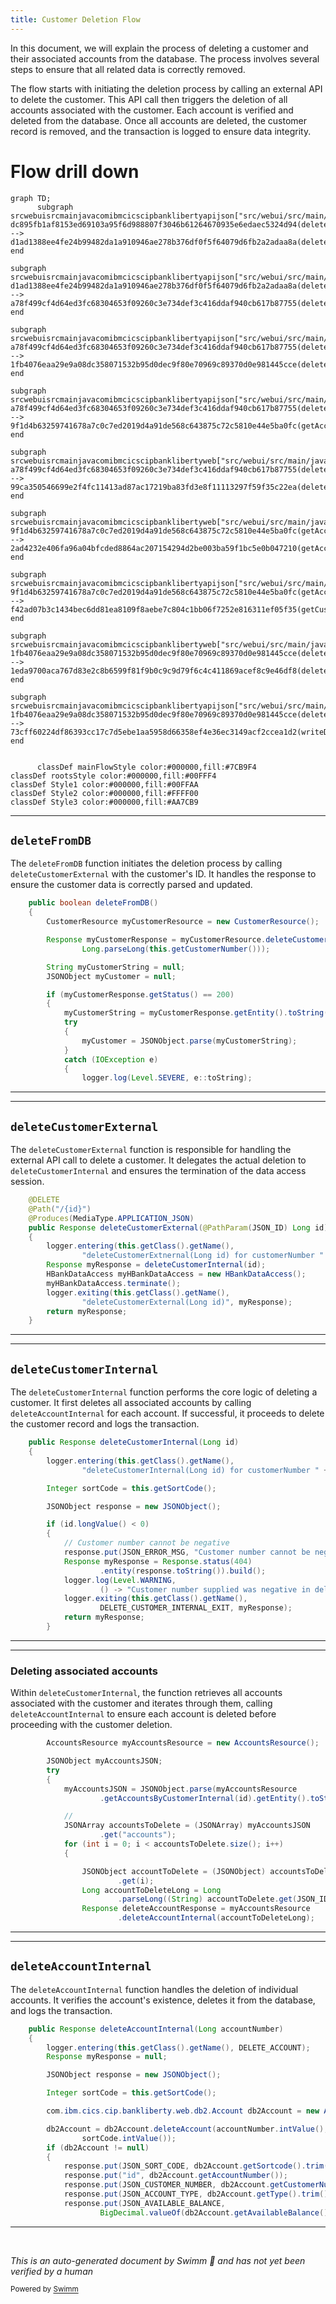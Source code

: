 ```yaml
---
title: Customer Deletion Flow
---
```

In this document, we will explain the process of deleting a customer and their associated accounts from the database. The process involves several steps to ensure that all related data is correctly removed.

The flow starts with initiating the deletion process by calling an external API to delete the customer. This API call then triggers the deletion of all accounts associated with the customer. Each account is verified and deleted from the database. Once all accounts are deleted, the customer record is removed, and the transaction is logged to ensure data integrity.

# Flow drill down

```mermaid
graph TD;
      subgraph srcwebuisrcmainjavacomibmcicscipbanklibertyapijson["src/webui/src/main/java/com/ibm/cics/cip/bankliberty/api/json"]
dc895fb1af8153ed69103a95f6d988807f3046b61264670935e6edaec5324d94(deleteFromDB):::mainFlowStyle --> d1ad1388ee4fe24b99482da1a910946ae278b376df0f5f64079d6fb2a2adaa8a(deleteCustomerExternal):::mainFlowStyle
end

subgraph srcwebuisrcmainjavacomibmcicscipbanklibertyapijson["src/webui/src/main/java/com/ibm/cics/cip/bankliberty/api/json"]
d1ad1388ee4fe24b99482da1a910946ae278b376df0f5f64079d6fb2a2adaa8a(deleteCustomerExternal):::mainFlowStyle --> a78f499cf4d64ed3fc68304653f09260c3e734def3c416ddaf940cb617b87755(deleteCustomerInternal):::mainFlowStyle
end

subgraph srcwebuisrcmainjavacomibmcicscipbanklibertyapijson["src/webui/src/main/java/com/ibm/cics/cip/bankliberty/api/json"]
a78f499cf4d64ed3fc68304653f09260c3e734def3c416ddaf940cb617b87755(deleteCustomerInternal):::mainFlowStyle --> 1fb4076eaa29e9a08dc358071532b95d0dec9f80e70969c89370d0e981445cce(deleteAccountInternal)
end

subgraph srcwebuisrcmainjavacomibmcicscipbanklibertyapijson["src/webui/src/main/java/com/ibm/cics/cip/bankliberty/api/json"]
a78f499cf4d64ed3fc68304653f09260c3e734def3c416ddaf940cb617b87755(deleteCustomerInternal):::mainFlowStyle --> 9f1d4b63259741678a7c0c7ed2019d4a91de568c643875c72c5810e44e5ba0fc(getAccountsByCustomerInternal)
end

subgraph srcwebuisrcmainjavacomibmcicscipbanklibertyweb["src/webui/src/main/java/com/ibm/cics/cip/bankliberty/web"]
a78f499cf4d64ed3fc68304653f09260c3e734def3c416ddaf940cb617b87755(deleteCustomerInternal):::mainFlowStyle --> 99ca350546699e2f4fc11413ad87ac17219ba83fd3e8f11113297f59f35c22ea(deleteCustomer):::mainFlowStyle
end

subgraph srcwebuisrcmainjavacomibmcicscipbanklibertyweb["src/webui/src/main/java/com/ibm/cics/cip/bankliberty/web"]
9f1d4b63259741678a7c0c7ed2019d4a91de568c643875c72c5810e44e5ba0fc(getAccountsByCustomerInternal) --> 2ad4232e406fa96a04bfcded8864ac207154294d2be003ba59f1bc5e0b047210(getAccounts)
end

subgraph srcwebuisrcmainjavacomibmcicscipbanklibertyapijson["src/webui/src/main/java/com/ibm/cics/cip/bankliberty/api/json"]
9f1d4b63259741678a7c0c7ed2019d4a91de568c643875c72c5810e44e5ba0fc(getAccountsByCustomerInternal) --> f42ad07b3c1434bec6dd81ea8109f8aebe7c804c1bb06f7252e816311ef05f35(getCustomerInternal)
end

subgraph srcwebuisrcmainjavacomibmcicscipbanklibertyweb["src/webui/src/main/java/com/ibm/cics/cip/bankliberty/web"]
1fb4076eaa29e9a08dc358071532b95d0dec9f80e70969c89370d0e981445cce(deleteAccountInternal) --> 1eda9700aca767d83e2c8b6599f81f9b0c9c9d79f6c4c411869acef8c9e46df8(deleteAccount)
end

subgraph srcwebuisrcmainjavacomibmcicscipbanklibertyapijson["src/webui/src/main/java/com/ibm/cics/cip/bankliberty/api/json"]
1fb4076eaa29e9a08dc358071532b95d0dec9f80e70969c89370d0e981445cce(deleteAccountInternal) --> 73cff60224df86393cc17c7d5ebe1aa5958d66358ef4e36ec3149acf2ccea1d2(writeDeleteAccountInternal)
end


      classDef mainFlowStyle color:#000000,fill:#7CB9F4
classDef rootsStyle color:#000000,fill:#00FFF4
classDef Style1 color:#000000,fill:#00FFAA
classDef Style2 color:#000000,fill:#FFFF00
classDef Style3 color:#000000,fill:#AA7CB9
```

<SwmSnippet path="/src/webui/src/main/java/com/ibm/cics/cip/bankliberty/webui/data_access/Customer.java" line="220">

---

## <SwmToken path="src/webui/src/main/java/com/ibm/cics/cip/bankliberty/webui/data_access/Customer.java" pos="220:5:5" line-data="	public boolean deleteFromDB()">`deleteFromDB`</SwmToken>

The <SwmToken path="src/webui/src/main/java/com/ibm/cics/cip/bankliberty/webui/data_access/Customer.java" pos="220:5:5" line-data="	public boolean deleteFromDB()">`deleteFromDB`</SwmToken> function initiates the deletion process by calling <SwmToken path="src/webui/src/main/java/com/ibm/cics/cip/bankliberty/webui/data_access/Customer.java" pos="224:9:9" line-data="		Response myCustomerResponse = myCustomerResource.deleteCustomerExternal(">`deleteCustomerExternal`</SwmToken> with the customer's ID. It handles the response to ensure the customer data is correctly parsed and updated.

```java
	public boolean deleteFromDB()
	{
		CustomerResource myCustomerResource = new CustomerResource();

		Response myCustomerResponse = myCustomerResource.deleteCustomerExternal(
				Long.parseLong(this.getCustomerNumber()));

		String myCustomerString = null;
		JSONObject myCustomer = null;

		if (myCustomerResponse.getStatus() == 200)
		{
			myCustomerString = myCustomerResponse.getEntity().toString();
			try
			{
				myCustomer = JSONObject.parse(myCustomerString);
			}
			catch (IOException e)
			{
				logger.log(Level.SEVERE, e::toString);

```

---

</SwmSnippet>

<SwmSnippet path="/src/webui/src/main/java/com/ibm/cics/cip/bankliberty/api/json/CustomerResource.java" line="547">

---

## <SwmToken path="src/webui/src/main/java/com/ibm/cics/cip/bankliberty/api/json/CustomerResource.java" pos="550:5:5" line-data="	public Response deleteCustomerExternal(@PathParam(JSON_ID) Long id)">`deleteCustomerExternal`</SwmToken>

The <SwmToken path="src/webui/src/main/java/com/ibm/cics/cip/bankliberty/api/json/CustomerResource.java" pos="550:5:5" line-data="	public Response deleteCustomerExternal(@PathParam(JSON_ID) Long id)">`deleteCustomerExternal`</SwmToken> function is responsible for handling the external API call to delete a customer. It delegates the actual deletion to <SwmToken path="src/webui/src/main/java/com/ibm/cics/cip/bankliberty/api/json/CustomerResource.java" pos="554:7:7" line-data="		Response myResponse = deleteCustomerInternal(id);">`deleteCustomerInternal`</SwmToken> and ensures the termination of the data access session.

```java
	@DELETE
	@Path("/{id}")
	@Produces(MediaType.APPLICATION_JSON)
	public Response deleteCustomerExternal(@PathParam(JSON_ID) Long id)
	{
		logger.entering(this.getClass().getName(),
				"deleteCustomerExtnernal(Long id) for customerNumber " + id);
		Response myResponse = deleteCustomerInternal(id);
		HBankDataAccess myHBankDataAccess = new HBankDataAccess();
		myHBankDataAccess.terminate();
		logger.exiting(this.getClass().getName(),
				"deleteCustomerExternal(Long id)", myResponse);
		return myResponse;
	}
```

---

</SwmSnippet>

<SwmSnippet path="/src/webui/src/main/java/com/ibm/cics/cip/bankliberty/api/json/CustomerResource.java" line="563">

---

## <SwmToken path="src/webui/src/main/java/com/ibm/cics/cip/bankliberty/api/json/CustomerResource.java" pos="563:5:5" line-data="	public Response deleteCustomerInternal(Long id)">`deleteCustomerInternal`</SwmToken>

The <SwmToken path="src/webui/src/main/java/com/ibm/cics/cip/bankliberty/api/json/CustomerResource.java" pos="563:5:5" line-data="	public Response deleteCustomerInternal(Long id)">`deleteCustomerInternal`</SwmToken> function performs the core logic of deleting a customer. It first deletes all associated accounts by calling <SwmToken path="src/webui/src/main/java/com/ibm/cics/cip/bankliberty/api/json/CustomerResource.java" pos="606:2:2" line-data="						.deleteAccountInternal(accountToDeleteLong);">`deleteAccountInternal`</SwmToken> for each account. If successful, it proceeds to delete the customer record and logs the transaction.

```java
	public Response deleteCustomerInternal(Long id)
	{
		logger.entering(this.getClass().getName(),
				"deleteCustomerInternal(Long id) for customerNumber " + id);

		Integer sortCode = this.getSortCode();

		JSONObject response = new JSONObject();

		if (id.longValue() < 0)
		{
			// Customer number cannot be negative
			response.put(JSON_ERROR_MSG, "Customer number cannot be negative");
			Response myResponse = Response.status(404)
					.entity(response.toString()).build();
			logger.log(Level.WARNING,
					() -> "Customer number supplied was negative in deleteCustomerInternal()");
			logger.exiting(this.getClass().getName(),
					DELETE_CUSTOMER_INTERNAL_EXIT, myResponse);
			return myResponse;
		}
```

---

</SwmSnippet>

<SwmSnippet path="/src/webui/src/main/java/com/ibm/cics/cip/bankliberty/api/json/CustomerResource.java" line="587">

---

### Deleting associated accounts

Within <SwmToken path="src/webui/src/main/java/com/ibm/cics/cip/bankliberty/api/json/CustomerResource.java" pos="554:7:7" line-data="		Response myResponse = deleteCustomerInternal(id);">`deleteCustomerInternal`</SwmToken>, the function retrieves all accounts associated with the customer and iterates through them, calling <SwmToken path="src/webui/src/main/java/com/ibm/cics/cip/bankliberty/api/json/CustomerResource.java" pos="606:2:2" line-data="						.deleteAccountInternal(accountToDeleteLong);">`deleteAccountInternal`</SwmToken> to ensure each account is deleted before proceeding with the customer deletion.

```java
		AccountsResource myAccountsResource = new AccountsResource();

		JSONObject myAccountsJSON;
		try
		{
			myAccountsJSON = JSONObject.parse(myAccountsResource
					.getAccountsByCustomerInternal(id).getEntity().toString());

			//
			JSONArray accountsToDelete = (JSONArray) myAccountsJSON
					.get("accounts");
			for (int i = 0; i < accountsToDelete.size(); i++)
			{

				JSONObject accountToDelete = (JSONObject) accountsToDelete
						.get(i);
				Long accountToDeleteLong = Long
						.parseLong((String) accountToDelete.get(JSON_ID));
				Response deleteAccountResponse = myAccountsResource
						.deleteAccountInternal(accountToDeleteLong);

```

---

</SwmSnippet>

<SwmSnippet path="/src/webui/src/main/java/com/ibm/cics/cip/bankliberty/api/json/AccountsResource.java" line="1241">

---

## <SwmToken path="src/webui/src/main/java/com/ibm/cics/cip/bankliberty/api/json/AccountsResource.java" pos="1241:5:5" line-data="	public Response deleteAccountInternal(Long accountNumber)">`deleteAccountInternal`</SwmToken>

The <SwmToken path="src/webui/src/main/java/com/ibm/cics/cip/bankliberty/api/json/AccountsResource.java" pos="1241:5:5" line-data="	public Response deleteAccountInternal(Long accountNumber)">`deleteAccountInternal`</SwmToken> function handles the deletion of individual accounts. It verifies the account's existence, deletes it from the database, and logs the transaction.

```java
	public Response deleteAccountInternal(Long accountNumber)
	{
		logger.entering(this.getClass().getName(), DELETE_ACCOUNT);
		Response myResponse = null;

		JSONObject response = new JSONObject();

		Integer sortCode = this.getSortCode();

		com.ibm.cics.cip.bankliberty.web.db2.Account db2Account = new Account();

		db2Account = db2Account.deleteAccount(accountNumber.intValue(),
				sortCode.intValue());
		if (db2Account != null)
		{
			response.put(JSON_SORT_CODE, db2Account.getSortcode().trim());
			response.put("id", db2Account.getAccountNumber());
			response.put(JSON_CUSTOMER_NUMBER, db2Account.getCustomerNumber());
			response.put(JSON_ACCOUNT_TYPE, db2Account.getType().trim());
			response.put(JSON_AVAILABLE_BALANCE,
					BigDecimal.valueOf(db2Account.getAvailableBalance()));
```

---

</SwmSnippet>

&nbsp;

*This is an auto-generated document by Swimm 🌊 and has not yet been verified by a human*

<SwmMeta version="3.0.0" repo-id="Z2l0aHViJTNBJTNBY2ljcy1iYW5raW5nLXNhbXBsZS1hcHBsaWNhdGlvbi1jYnNhLUlCTS1EZW1vLUdQVCUzQSUzQVN3aW1tLURlbW8=" repo-name="cics-banking-sample-application-cbsa-IBM-Demo-GPT"><sup>Powered by [Swimm](/)</sup></SwmMeta>
